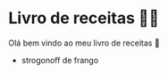 # Livro de receitas :man_cook:

Olá bem vindo ao meu livro de receitas :wave:

- strogonoff de frango

